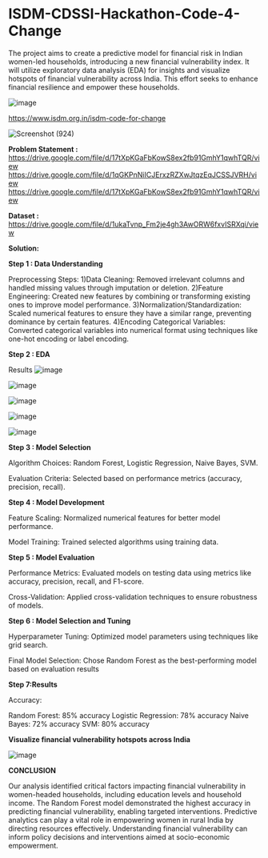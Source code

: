 # ISDM-CDSSI-Hackathon-Code-4-Change
The project aims to create a predictive model for financial risk in Indian women-led households, introducing a new financial vulnerability index. It will utilize exploratory data analysis (EDA) for insights and visualize hotspots of financial vulnerability across India. This effort seeks to enhance financial resilience and empower these households.

![image](https://github.com/Samrudhi00/ISDM-CDSSI-Hackathon-Code-4-Change/assets/89694069/bd069336-2676-4a56-8057-e1ee2549d597)



https://www.isdm.org.in/isdm-code-for-change




![Screenshot (924)](https://github.com/Samrudhi00/ISDM-CDSSI-Hackathon-Code-4-Change/assets/89694069/755bc65e-3ed6-496f-a2ac-cffd8f93a124)




**Problem Statement :**
https://drive.google.com/file/d/17tXpKGaFbKowS8ex2fb91GmhY1qwhTQR/view
https://drive.google.com/file/d/1qGKPnNiICJErxzRZXwJtqzEqJCSSJVRH/view
https://drive.google.com/file/d/17tXpKGaFbKowS8ex2fb91GmhY1qwhTQR/view


**Dataset :**
https://drive.google.com/file/d/1ukaTvnp_Fm2je4gh3AwORW6fxvISRXqi/view


**Solution:**

**Step 1 : Data Understanding** 

Preprocessing Steps:
1)Data Cleaning: Removed irrelevant columns and handled missing values through imputation or deletion.
2)Feature Engineering: Created new features by combining or transforming existing ones to improve model performance.
3)Normalization/Standardization: Scaled numerical features to ensure they have a similar range, preventing dominance by certain features.
4)Encoding Categorical Variables: Converted categorical variables into numerical format using techniques like one-hot encoding or label encoding.


**Step 2 : EDA**

Results
![image](https://github.com/Samrudhi00/ISDM-CDSSI-Hackathon-Code-4-Change/assets/89694069/854181e1-17cf-413c-9e07-f96df19d997b)


![image](https://github.com/Samrudhi00/ISDM-CDSSI-Hackathon-Code-4-Change/assets/89694069/643d33ab-d7c5-4a4f-84b4-a9bac7febc56)


![image](https://github.com/Samrudhi00/ISDM-CDSSI-Hackathon-Code-4-Change/assets/89694069/ab7b6429-764f-48af-9325-41087e18f275)


![image](https://github.com/Samrudhi00/ISDM-CDSSI-Hackathon-Code-4-Change/assets/89694069/5f7edd0d-68b4-4a33-86b0-ada4ff122d86)


![image](https://github.com/Samrudhi00/ISDM-CDSSI-Hackathon-Code-4-Change/assets/89694069/27427103-3b25-4c25-868d-40d511a507c7)


**Step 3 : Model Selection**

Algorithm Choices:
Random Forest, Logistic Regression, Naive Bayes, SVM.

Evaluation Criteria:
Selected based on performance metrics (accuracy, precision, recall).

**Step 4 : Model Development**

Feature Scaling:
Normalized numerical features for better model performance.

Model Training:
Trained selected algorithms using training data.

**Step 5 : Model Evaluation**

Performance Metrics:
Evaluated models on testing data using metrics like accuracy, precision, recall, and F1-score.

Cross-Validation:
Applied cross-validation techniques to ensure robustness of models.

**Step 6 : Model Selection and Tuning**

Hyperparameter Tuning:
Optimized model parameters using techniques like grid search.

Final Model Selection:
Chose Random Forest as the best-performing model based on evaluation results

**Step 7:Results**

Accuracy:

Random Forest: 85% accuracy
Logistic Regression: 78% accuracy
Naive Bayes: 72% accuracy
SVM: 80% accuracy

**Visualize financial vulnerability hotspots across India**

![image](https://github.com/Samrudhi00/ISDM-CDSSI-Hackathon-Code-4-Change/assets/89694069/b02f543e-1546-42fb-bfe2-cc02c1598fba)


**CONCLUSION**

Our analysis identified critical factors impacting financial vulnerability in women-headed households, including education levels and household income.
The Random Forest model demonstrated the highest accuracy in predicting financial vulnerability, enabling targeted interventions.
Predictive analytics can play a vital role in empowering women in rural India by directing resources effectively.
Understanding financial vulnerability can inform policy decisions and interventions aimed at socio-economic empowerment.
































